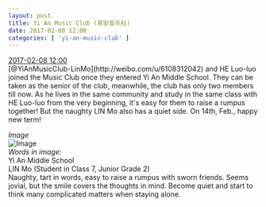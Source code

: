 ```yaml
---
layout: post
title: Yi An Music Club (易安音乐社)
date: 2017-02-08 12:00
categories: [ 'yi-an-music-club' ]
---
```


<div class="weibo-info">
  <a href="http://weibo.com/6094546964/Euz8QBVis">2017-02-08 12:00</a>
</div>
[@YiAnMusicClub-LinMo](http://weibo.com/u/6108312042) and HE Luo-luo joined the Music Club once they entered Yi An Middle School. They can be taken as the senior of the club, meanwhile, the club has only two members till now. As he lives in the same community and study in the same class with HE Luo-luo from the very beginning, it's easy for them to raise a rumpus together! But the naughty LIN Mo also has a quiet side. On 14th, Feb., happy new term!

<!-- more -->

*Image*  
![Image](https://wx2.sinaimg.cn/mw690/006Es64Agy1fchsxqma7dj31kw1cqnpd.jpg)  
*Words in image:*  
Yi An Middle School  
LIN Mo (Student in Class 7, Junior Grade 2)  
Naughty, tart in words, easy to raise a rumpus with sworn friends. Seems jovial, but the smile covers the thoughts in mind. Become quiet and start to think many complicated matters when staying alone.
